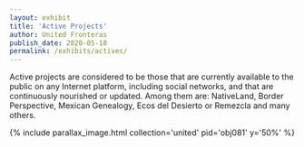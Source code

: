 ```yaml
---
layout: exhibit
title: 'Active Projects'
author: United Fronteras
publish_date: 2020-05-18
permalink: /exhibits/actives/
---
```


Active projects are considered to be those that are currently available to the public on any Internet platform, including social networks, and that are continuously nourished or updated. Among them are: NativeLand, Border Perspective, Mexican Genealogy, Ecos del Desierto or Remezcla and many others.


{% include parallax_image.html collection='united' pid='obj081' y='50%' %}
